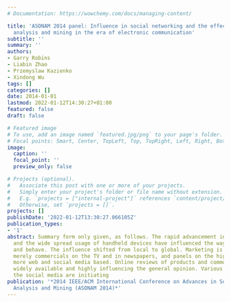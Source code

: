 ```yaml
---
# Documentation: https://wowchemy.com/docs/managing-content/

title: 'ASONAM 2014 panel: Influence in social networking and the effective of its
  analysis and mining in the era of electronic communication'
subtitle: ''
summary: ''
authors:
- Garry Robins
- Liabin Zhao
- Przemyslaw Kazienko
- Xindong Wu
tags: []
categories: []
date: 2014-01-01
lastmod: 2022-01-12T14:30:27+01:00
featured: false
draft: false

# Featured image
# To use, add an image named `featured.jpg/png` to your page's folder.
# Focal points: Smart, Center, TopLeft, Top, TopRight, Left, Right, BottomLeft, Bottom, BottomRight.
image:
  caption: ''
  focal_point: ''
  preview_only: false

# Projects (optional).
#   Associate this post with one or more of your projects.
#   Simply enter your project's folder or file name without extension.
#   E.g. `projects = ["internal-project"]` references `content/project/deep-learning/index.md`.
#   Otherwise, set `projects = []`.
projects: []
publishDate: '2022-01-12T13:30:27.066105Z'
publication_types:
- '1'
abstract: Summary form only given, as follows. The rapid advancement in technology
  and the wide spread usage of handheld devices have influenced the way people communicate
  and behave. The influence shifted from local to global. Marketing is moving from
  merely commercials on the TV and in newspapers, and panels on the highways into
  more web and social media based. Online reviews of products and commodities are
  widely available and highly influencing the general opinion. Various po stings on
  the social media are initiating
publication: '*2014 IEEE/ACM International Conference on Advances in Social Networks
  Analysis and Mining (ASONAM 2014)*'
---
```

